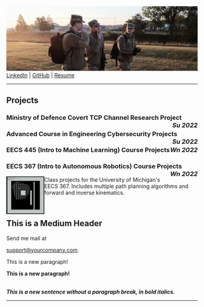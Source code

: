 <!-- <BODY BGCOLOR="FFFFFF"> -->
<CENTER><IMG SRC="copyrotcnerdshit.JPG" ALIGN="BOTTOM"> </CENTER>
<a href="https://www.linkedin.com/in/owenthomasyoung/" target="_blank" rel="noopener noreferrer">LinkedIn</a> | <a href="https://github.com/otyoung" target="_blank" rel="noopener noreferrer">GitHub</a> | <a href="http://www.otyoung.com/Documents/Owen%20Young%20Resume.pdf" target="_blank" rel="noopener noreferrer">Resume</a>
<HR>
<section name="projects">
  <H2>Projects</H2>
  <H3>Ministry of Defence Covert TCP Channel Research Project<em><span style="float: right;">Su 2022</span></em></H3>
  <H3>Advanced Course in Engineering Cybersecurity Projects<em><span style="float: right;">Su 2022</span></em></H3>
  <H3>EECS 445 (Intro to Machine Learning) Course Projects<em><span style="float: right;">Wn 2022</span></em></H3>
  <div class="project-section">
  <H3>EECS 367 (Intro to Autonomous Robotics) Course Projects<em><span style="float: right;">Wn 2022</span></em></H3>
    <img src="/assets/images/eecs367sc.png" align="left" width="100">
    <p>Class projects for the University of Michigan's EECS 367. Includes multiple path planning algorithms and forward and inverse kinematics.</p>
  </div>
  <br>
  </section>
  
  
<H2>This is a Medium Header</H2>

Send me mail at <a href="mailto:support@yourcompany.com">

support@yourcompany.com</a>.

<P> This is a new paragraph!

<P> <B>This is a new paragraph!</B>

<BR> <B><I>This is a new sentence without a paragraph break, in bold italics.</I></B>

<HR>

